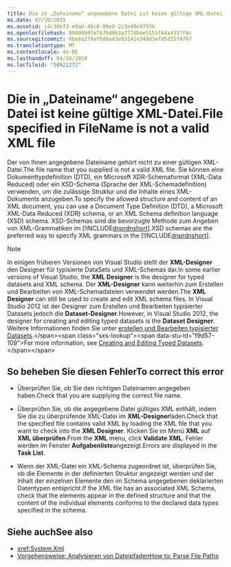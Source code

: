```yaml
---
title: Die in „Dateiname“ angegebene Datei ist keine gültige XML-Datei.
ms.date: 07/20/2015
ms.assetid: c4c30bf3-e0ad-4bc8-89e0-2c3e49e9793b
ms.openlocfilehash: 89499b07e767bd0b3a777db4e5155f64a4357f0c
ms.sourcegitcommit: 0be8a279af6d8a43e03141e349d3efd5d35f8767
ms.translationtype: MT
ms.contentlocale: de-DE
ms.lasthandoff: 04/18/2019
ms.locfileid: "58921272"
---
```

# <a name="file-specified-in-filename-is-not-a-valid-xml-file"></a><span data-ttu-id="f9d57-102">Die in „Dateiname“ angegebene Datei ist keine gültige XML-Datei.</span><span class="sxs-lookup"><span data-stu-id="f9d57-102">File specified in FileName is not a valid XML file</span></span>

<span data-ttu-id="f9d57-103">Der von Ihnen angegebene Dateiname gehört nicht zu einer gültigen XML-Datei.</span><span class="sxs-lookup"><span data-stu-id="f9d57-103">The file name that you supplied is not a valid XML file.</span></span> <span data-ttu-id="f9d57-104">Sie können eine Dokumenttypdefinition (DTD), ein Microsoft XDR-Schemaformat (XML-Data Reduced) oder ein XSD-Schema (Sprache der XML-Schemadefinition) verwenden, um die zulässige Struktur und die Inhalte eines XML-Dokuments anzugeben.</span><span class="sxs-lookup"><span data-stu-id="f9d57-104">To specify the allowed structure and content of an XML document, you can use a Document Type Definition (DTD), a Microsoft XML-Data Reduced (XDR) schema, or an XML Schema definition language (XSD) schema.</span></span> <span data-ttu-id="f9d57-105">XSD-Schemas sind die bevorzugte Methode zum Angeben von XML-Grammatiken im [!INCLUDE[dnprdnshort](~/includes/dnprdnshort-md.md)].</span><span class="sxs-lookup"><span data-stu-id="f9d57-105">XSD schemas are the preferred way to specify XML grammars in the [!INCLUDE[dnprdnshort](~/includes/dnprdnshort-md.md)].</span></span>

> [!NOTE]
> <span data-ttu-id="f9d57-106">In einigen früheren Versionen von Visual Studio stellt der **XML-Designer** den Designer für typisierte DataSets und XML-Schemas dar.</span><span class="sxs-lookup"><span data-stu-id="f9d57-106">In some earlier versions of Visual Studio, the **XML Designer** is the designer for typed datasets and XML schema.</span></span> <span data-ttu-id="f9d57-107">Der **XML-Designer** kann weiterhin zum Erstellen und Bearbeiten von XML-Schemadateien verwendet werden.</span><span class="sxs-lookup"><span data-stu-id="f9d57-107">The **XML Designer** can still be used to create and edit XML schema files.</span></span> <span data-ttu-id="f9d57-108">In Visual Studio 2012 ist der Designer zum Erstellen und Bearbeiten typisierter Datasets jedoch die **Dataset-Designer**.</span><span class="sxs-lookup"><span data-stu-id="f9d57-108">However, in Visual Studio 2012, the designer for creating and editing typed datasets is the **Dataset Designer**.</span></span> <span data-ttu-id="f9d57-109">Weitere Informationen finden Sie unter [erstellen und Bearbeiten typisierter Datasets](https://docs.microsoft.com/previous-versions/visualstudio/visual-studio-2013/314t4see(v=vs.120)).</span><span class="sxs-lookup"><span data-stu-id="f9d57-109">For more information, see [Creating and Editing Typed Datasets](https://docs.microsoft.com/previous-versions/visualstudio/visual-studio-2013/314t4see(v=vs.120)).</span></span>

## <a name="to-correct-this-error"></a><span data-ttu-id="f9d57-110">So beheben Sie diesen Fehler</span><span class="sxs-lookup"><span data-stu-id="f9d57-110">To correct this error</span></span>

- <span data-ttu-id="f9d57-111">Überprüfen Sie, ob Sie den richtigen Dateinamen angegeben haben.</span><span class="sxs-lookup"><span data-stu-id="f9d57-111">Check that you are supplying the correct file name.</span></span>

- <span data-ttu-id="f9d57-112">Überprüfen Sie, ob die angegebene Datei gültiges XML enthält, indem Sie die zu überprüfende XML-Datei im **XML-Designer**laden.</span><span class="sxs-lookup"><span data-stu-id="f9d57-112">Check that the specified file contains valid XML by loading the XML file that you want to check into the **XML Designer**.</span></span> <span data-ttu-id="f9d57-113">Klicken Sie im Menü **XML** auf **XML überprüfen**.</span><span class="sxs-lookup"><span data-stu-id="f9d57-113">From the **XML** menu, click **Validate XML**.</span></span> <span data-ttu-id="f9d57-114">Fehler werden im Fenster **Aufgabenliste**angezeigt.</span><span class="sxs-lookup"><span data-stu-id="f9d57-114">Errors are displayed in the **Task List**.</span></span>

- <span data-ttu-id="f9d57-115">Wenn der XML-Datei ein XML-Schema zugeordnet ist, überprüfen Sie, ob die Elemente in der definierten Struktur angezeigt werden und der Inhalt der einzelnen Elemente den im Schema angegebenen deklarierten Datentypen entspricht.</span><span class="sxs-lookup"><span data-stu-id="f9d57-115">If the XML file has an associated XML Schema, check that the elements appear in the defined structure and that the content of the individual elements conforms to the declared data types specified in the schema.</span></span>

## <a name="see-also"></a><span data-ttu-id="f9d57-116">Siehe auch</span><span class="sxs-lookup"><span data-stu-id="f9d57-116">See also</span></span>

- <xref:System.Xml>
- [<span data-ttu-id="f9d57-117">Vorgehensweise: Analysieren von Dateipfaden</span><span class="sxs-lookup"><span data-stu-id="f9d57-117">How to: Parse File Paths</span></span>](../../visual-basic/developing-apps/programming/drives-directories-files/how-to-parse-file-paths.md)